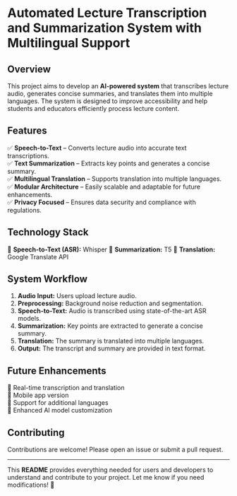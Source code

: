 # Automated Lecture Transcription and Summarization System with Multilingual Support

## **Overview**
This project aims to develop an **AI-powered system** that transcribes lecture audio, generates concise summaries, and translates them into multiple languages. The system is designed to improve accessibility and help students and educators efficiently process lecture content.

## **Features**
✅ **Speech-to-Text** – Converts lecture audio into accurate text transcriptions.  
✅ **Text Summarization** – Extracts key points and generates a concise summary.  
✅ **Multilingual Translation** – Supports translation into multiple languages.  
✅ **Modular Architecture** – Easily scalable and adaptable for future enhancements.  
✅ **Privacy Focused** – Ensures data security and compliance with regulations.  

## **Technology Stack**
🔹 **Speech-to-Text (ASR):** Whisper 
🔹 **Summarization:** T5 
🔹 **Translation:** Google Translate API

## **System Workflow**
1. **Audio Input:** Users upload lecture audio.  
2. **Preprocessing:** Background noise reduction and segmentation.  
3. **Speech-to-Text:** Audio is transcribed using state-of-the-art ASR models.  
4. **Summarization:** Key points are extracted to generate a concise summary.  
5. **Translation:** The summary is translated into multiple languages.  
6. **Output:** The transcript and summary are provided in text format.  


## **Future Enhancements**
🔹 Real-time transcription and translation  
🔹 Mobile app version  
🔹 Support for additional languages  
🔹 Enhanced AI model customization  

## **Contributing**
Contributions are welcome! Please open an issue or submit a pull request.  

---
This **README** provides everything needed for users and developers to understand and contribute to your project. Let me know if you need modifications! 🚀
